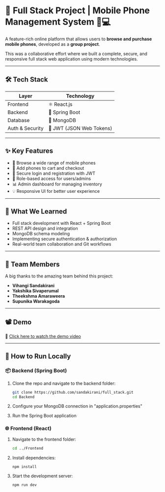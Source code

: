 # 🚀 Full Stack Project | Mobile Phone Management System 📱💻

A feature-rich online platform that allows users to **browse and purchase mobile phones**, developed as a **group project**.

This was a collaborative effort where we built a complete, secure, and responsive full stack web application using modern technologies.

---

## 🛠️ Tech Stack

| Layer         | Technology       |
|---------------|------------------|
| Frontend      | ⚛️ React.js      |
| Backend       | 🌱 Spring Boot    |
| Database      | 🍃 MongoDB        |
| Auth & Security | 🔐 JWT (JSON Web Tokens) |

---

## ✨ Key Features

- 📱 Browse a wide range of mobile phones
- 🛒 Add phones to cart and checkout
- 🔐 Secure login and registration with JWT
- 👤 Role-based access for users/admins
- 📊 Admin dashboard for managing inventory
- 💡 Responsive UI for better user experience

---

## 🧠 What We Learned

- Full stack development with React + Spring Boot
- REST API design and integration
- MongoDB schema modeling
- Implementing secure authentication & authorization
- Real-world team collaboration and Git workflows

---

## 🤝 Team Members

A big thanks to the amazing team behind this project:

- **Vihangi Sandakirani**
- **Yakshika Sivaperumal**
- **Theekshma Amaraweera**
- **Supunika Warakagoda**

---

## 📽️ Demo

🎥 [Click here to watch the demo video](https://www.linkedin.com/posts/vihangi-sandakirani_reactjs-springboot-mongodb-activity-7318966080423538688-xOLj?utm_source=share&utm_medium=member_desktop&rcm=ACoAADvXYMkB57HmQhefMC2-tLEEPej6tEDn7Xw)

---

## 📂 How to Run Locally

### 📦 Backend (Spring Boot)
1. Clone the repo and navigate to the backend folder:
   ```bash
   git clone https://github.com/sandakirani/full_stack.git
   cd Backend
2. Configure your MongoDB connection in "application.properties"

3. Run the Spring Boot application

### 🌐 Frontend (React)
1. Navigate to the frontend folder:
   ```bash
   cd ../Frontend
2. Install dependencies:
   ```bash
   npm install
3. Start the development server:
   ```bash
   npm run dev
